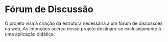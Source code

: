 # Fórum de Discussão
O projeto visa à criação da estrutura necessária a um fórum de discussões na web. As intenções acerca desse projeto destinam-se exclusivamente à uma aplicação didática.
